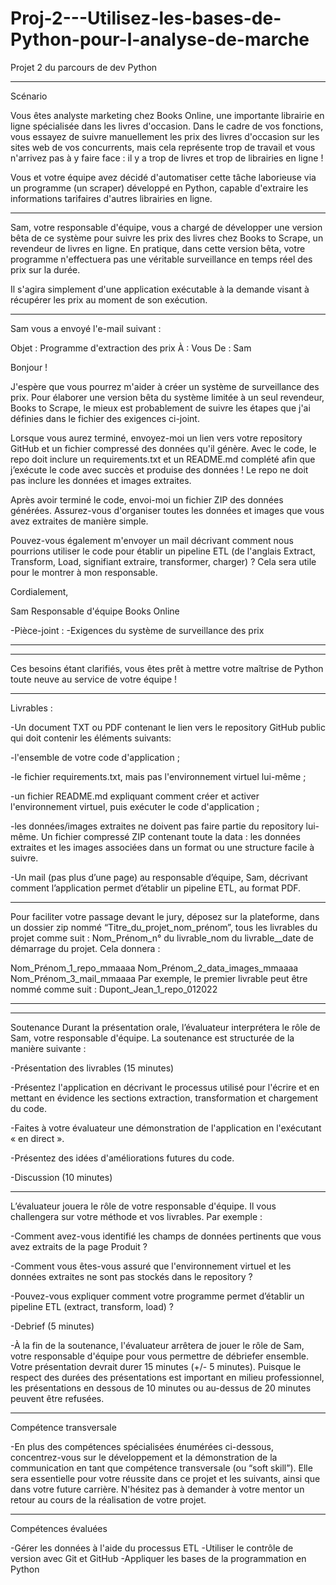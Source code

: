 # Proj-2---Utilisez-les-bases-de-Python-pour-l-analyse-de-marche
Projet 2 du parcours de dev Python


---------------------------------------------------------------------------------------

Scénario

Vous êtes analyste marketing chez Books Online, une importante librairie en ligne spécialisée dans les livres d'occasion. Dans le cadre de vos fonctions, vous essayez de suivre manuellement les prix des livres d'occasion sur les sites web de vos concurrents, mais cela représente trop de travail et vous n'arrivez pas à y faire face : il y a trop de livres et trop de librairies en ligne ! 

Vous et votre équipe avez décidé d'automatiser cette tâche laborieuse via un programme (un scraper) développé en Python, capable d'extraire les informations tarifaires d'autres librairies en ligne.
 
---------------------------------------------------------------------------------------

Sam, votre responsable d'équipe, vous a chargé de développer une version bêta de ce système pour suivre les prix des livres chez Books to Scrape, un revendeur de livres en ligne. En pratique, dans cette version bêta, votre programme n'effectuera pas une véritable surveillance en temps réel des prix sur la durée. 

Il s'agira simplement d'une application exécutable à la demande visant à récupérer les prix au moment de son exécution.

---------------------------------------------------------------------------------------

Sam vous a envoyé l'e-mail suivant : 


Objet : Programme d'extraction des prix
À : Vous
De : Sam

Bonjour ! 

J'espère que vous pourrez m'aider à créer un système de surveillance des prix. Pour élaborer une version bêta du système limitée à un seul revendeur, Books to Scrape, le mieux est probablement de suivre les étapes que j'ai définies dans le fichier des exigences ci-joint.

Lorsque vous aurez terminé, envoyez-moi un lien vers votre repository GitHub et un fichier compressé des données qu'il génère. Avec le code, le repo doit inclure un requirements.txt et un README.md complété afin que j’exécute le code avec succès et produise des données ! Le repo ne doit pas inclure les données et images extraites.

Après avoir terminé le code, envoi-moi un fichier ZIP des données générées. Assurez-vous d'organiser toutes les données et images que vous avez extraites de manière simple.

Pouvez-vous également m'envoyer un mail décrivant comment nous pourrions utiliser le code pour établir un pipeline ETL (de l'anglais Extract, Transform, Load, signifiant extraire, transformer, charger) ? Cela sera utile pour le montrer à mon responsable.

Cordialement,

Sam
Responsable d'équipe
Books Online 




-Pièce-joint :
-Exigences du système de surveillance des prix

---------------------------------------------------------------------------------------


---------------------------------------------------------------------------------------

Ces besoins étant clarifiés, vous êtes prêt à mettre votre maîtrise de Python toute neuve au service de votre équipe !

---------------------------------------------------------------------------------------

Livrables :

-Un document TXT ou PDF contenant le lien vers le repository GitHub public qui doit contenir les éléments suivants:

-l'ensemble de votre code d'application ;

-le fichier requirements.txt, mais pas l'environnement virtuel lui-même ;

-un fichier README.md expliquant comment créer et activer l'environnement virtuel, puis exécuter le code d'application ;

-les données/images extraites ne doivent pas faire partie du repository lui-même. Un fichier compressé ZIP contenant toute la data : les données extraites et les images associées dans un format ou une structure facile à suivre.

-Un mail (pas plus d’une page) au responsable d’équipe, Sam, décrivant comment l’application permet d’établir un pipeline ETL, au format PDF.

---------------------------------------------------------------------------------------

Pour faciliter votre passage devant le jury, déposez sur la plateforme, dans un dossier zip nommé “Titre_du_projet_nom_prénom”, tous les livrables du projet comme suit : Nom_Prénom_n° du livrable_nom du livrable__date de démarrage du projet. Cela donnera :  

Nom_Prénom_1_repo_mmaaaa 
Nom_Prénom_2_data_images_mmaaaa
Nom_Prénom_3_mail_mmaaaa
Par exemple, le premier livrable peut être nommé comme suit : Dupont_Jean_1_repo_012022

---------------------------------------------------------------------------------------

----------
Soutenance
Durant la présentation orale, l’évaluateur interprétera le rôle de Sam, votre responsable d'équipe. La soutenance est structurée de la manière suivante :

-Présentation des livrables (15 minutes) 

-Présentez l'application en décrivant le processus utilisé pour l'écrire et en mettant en évidence les sections extraction, transformation et chargement du code.

-Faites à votre évaluateur une démonstration de l'application en l'exécutant « en direct ».

-Présentez des idées d'améliorations futures du code.

-Discussion (10 minutes) 

---------------------------------------------------------------------------------------

L’évaluateur jouera le rôle de votre responsable d'équipe. Il vous challengera sur votre méthode et vos livrables. Par exemple :

-Comment avez-vous identifié les champs de données pertinents que vous avez extraits de la page Produit ? 

-Comment vous êtes-vous assuré que l'environnement virtuel et les données extraites ne sont pas stockés dans le repository ?

-Pouvez-vous expliquer comment votre programme permet d’établir un pipeline ETL (extract, transform, load) ?

-Debrief (5 minutes)


-À la fin de la soutenance, l'évaluateur arrêtera de jouer le rôle de Sam, votre responsable d'équipe pour vous permettre de débriefer ensemble.
Votre présentation devrait durer 15 minutes (+/- 5 minutes).  Puisque le respect des durées des présentations est important en milieu professionnel, les présentations en dessous de 10 minutes ou au-dessus de 20 minutes peuvent être refusées. 




-----------------------

Compétence transversale

-En plus des compétences spécialisées énumérées ci-dessous, concentrez-vous sur le développement et la démonstration de la communication en tant que compétence transversale (ou “soft skill”). Elle sera essentielle pour votre réussite dans ce projet et les suivants, ainsi que dans votre future carrière. N'hésitez pas à demander à votre mentor un retour au cours de la réalisation de votre projet.



--------------------
Compétences évaluées

-Gérer les données à l'aide du processus ETL
-Utiliser le contrôle de version avec Git et GitHub
-Appliquer les bases de la programmation en Python
